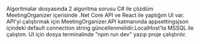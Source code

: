 
Algoritmalar dosyasında 2 algoritma sorusu C# ile çözdüm
MeetingOrganizer içerisinde .Net Core API ve React ile yaptığım UI var.
API'yi çalıştırmak için MeetingOrganizer.API katmanında appsettingsjson içindeki default connection string güncellenmelidir.LocalHost'ta MSSQL ile çalıştım.
UI için dosya terminalinde "npm run dev" yazıp proje çalıştırılır.
